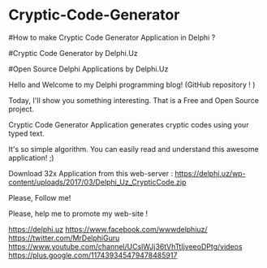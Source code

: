 # Cryptic-Code-Generator

#How to make Cryptic Code Generator Application in Delphi ?

#Cryptic Code Generator by Delphi.Uz

#Open Source Delphi Applications by Delphi.Uz

Hello and Welcome to my Delphi programming blog! (GitHub repository !  ) 

Today, I'll show you something interesting. That is a Free and Open Source project. 

Cryptic Code Generator Application generates cryptic codes using your typed text.

It's so simple algorithm. You can easily read and understand this awesome application!  ;)

Download 32x Application from this web-server : https://delphi.uz/wp-content/uploads/2017/03/Delphi_Uz_CrypticCode.zip



Please, Follow me!

Please, help me to promote my web-site !  

https://delphi.uz
https://www.facebook.com/wwwdelphiuz/
https://twitter.com/MrDelphiGuru
https://www.youtube.com/channel/UCslWJj36tVhTtIjveeoDPtg/videos
https://plus.google.com/117439345479478485917
